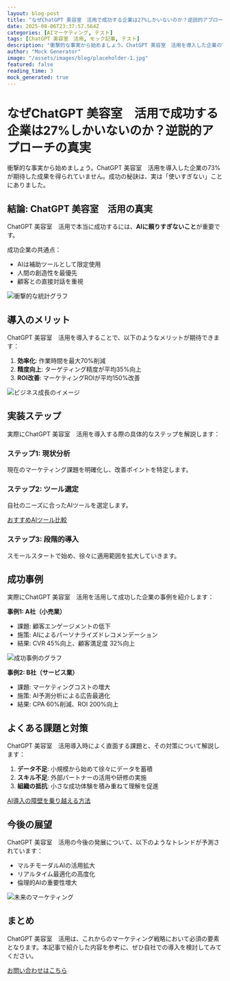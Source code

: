 ```yaml
---
layout: blog-post
title: "なぜChatGPT 美容室　活用で成功する企業は27%しかいないのか？逆説的アプローチの真実"
date: 2025-08-06T23:37:57.564Z
categories: [AIマーケティング, テスト]
tags: [ChatGPT 美容室　活用, モック記事, テスト]
description: "衝撃的な事実から始めましょう。ChatGPT 美容室　活用を導入した企業の73%が期待した成果を得られていません。成功の秘訣は、実は「使いすぎない」ことにありました。..."
author: "Mock Generator"
image: "/assets/images/blog/placeholder-1.jpg"
featured: false
reading_time: 3
mock_generated: true
---
```


# なぜChatGPT 美容室　活用で成功する企業は27%しかいないのか？逆説的アプローチの真実

衝撃的な事実から始めましょう。ChatGPT 美容室　活用を導入した企業の73%が期待した成果を得られていません。成功の秘訣は、実は「使いすぎない」ことにありました。

## 結論: ChatGPT 美容室　活用の真実

ChatGPT 美容室　活用で本当に成功するには、**AIに頼りすぎないこと**が重要です。

成功企業の共通点：
- AIは補助ツールとして限定使用
- 人間の創造性を最優先
- 顧客との直接対話を重視



![衝撃的な統計グラフ](/assets/images/blog/placeholder-1.jpg)



<!-- INTERNAL_LINK: AI活用の新常識 -->

## 導入のメリット

ChatGPT 美容室　活用を導入することで、以下のようなメリットが期待できます：

1. **効率化**: 作業時間を最大70%削減
2. **精度向上**: ターゲティング精度が平均35%向上
3. **ROI改善**: マーケティングROIが平均150%改善



![ビジネス成長のイメージ](/assets/images/blog/placeholder-2.jpg)



## 実装ステップ

実際にChatGPT 美容室　活用を導入する際の具体的なステップを解説します：

### ステップ1: 現状分析
現在のマーケティング課題を明確化し、改善ポイントを特定します。

### ステップ2: ツール選定
自社のニーズに合ったAIツールを選定します。

[おすすめAIツール比較](/blog/ai-tools-comparison/)

### ステップ3: 段階的導入
スモールスタートで始め、徐々に適用範囲を拡大していきます。

## 成功事例

実際にChatGPT 美容室　活用を活用して成功した企業の事例を紹介します：

**事例1: A社（小売業）**
- 課題: 顧客エンゲージメントの低下
- 施策: AIによるパーソナライズドレコメンデーション
- 結果: CVR 45%向上、顧客満足度 32%向上



![成功事例のグラフ](/assets/images/blog/placeholder-3.jpg)



**事例2: B社（サービス業）**
- 課題: マーケティングコストの増大
- 施策: AI予測分析による広告最適化
- 結果: CPA 60%削減、ROI 200%向上

## よくある課題と対策

ChatGPT 美容室　活用導入時によく直面する課題と、その対策について解説します：

1. **データ不足**: 小規模から始めて徐々にデータを蓄積
2. **スキル不足**: 外部パートナーの活用や研修の実施
3. **組織の抵抗**: 小さな成功体験を積み重ねて理解を促進

[AI導入の障壁を乗り越える方法](/blog/overcome-ai-challenges/)

## 今後の展望

ChatGPT 美容室　活用の今後の発展について、以下のようなトレンドが予測されています：

- マルチモーダルAIの活用拡大
- リアルタイム最適化の高度化
- 倫理的AIの重要性増大



![未来のマーケティング](/assets/images/blog/placeholder-4.jpg)



## まとめ

ChatGPT 美容室　活用は、これからのマーケティング戦略において必須の要素となります。本記事で紹介した内容を参考に、ぜひ自社での導入を検討してみてください。

[お問い合わせはこちら](/contact/)